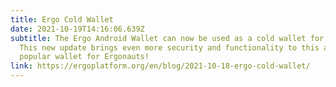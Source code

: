 ```yaml
---
title: Ergo Cold Wallet
date: 2021-10-19T14:16:06.639Z
subtitle: The Ergo Android Wallet can now be used as a cold wallet for your ERG!
  This new update brings even more security and functionality to this already
  popular wallet for Ergonauts!
link: https://ergoplatform.org/en/blog/2021-10-18-ergo-cold-wallet/
---
```

